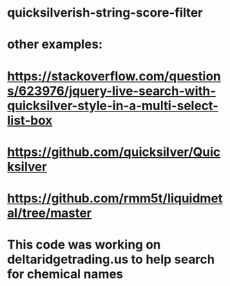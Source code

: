 # quicksilverish-string-score-filter
# other examples:
# https://stackoverflow.com/questions/623976/jquery-live-search-with-quicksilver-style-in-a-multi-select-list-box
# https://github.com/quicksilver/Quicksilver
# https://github.com/rmm5t/liquidmetal/tree/master
# This code was working on deltaridgetrading.us to help search for chemical names
